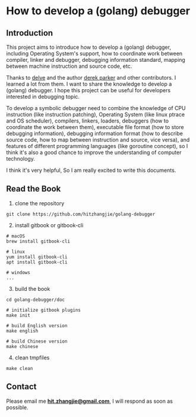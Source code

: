 # How to develop a (golang) debugger

## Introduction

This project aims to introduce how to develop a (golang) debugger, including Operating System's support, how to coordinate work between compiler, linker and debugger, debugging information standard, mapping between machine instruction and source code, etc. 

Thanks to [delve](github.com/go-delve/delve) and the author [derek parker](https://twitter.com/derkthedaring?lang=en) and other contributors. I learned a lot from them. I want to share the knowledge to develop a (golang) debugger. I hope this project can be useful for developers interested in debugging topic.

To develop a symbolic debugger need to combine the knowledge of CPU instruction (like instruction patching), Operating System (like linux ptrace and OS scheduler), compilers, linkers, loaders, debuggers (how to coordinate the work between them), executable file format (how to store debugging information), debugging information format (how to describe source code, how to map between instruction and source, vice versa), and features of different programming languages (like goroutine concept), so I think it's also a good chance to improve the understanding of computer technology.

I think it's very helpful, So I am really excited to write this documents.

## Read the Book

1. clone the repository
```
git clone https://github.com/hitzhangjie/golang-debugger
```

2. install gitbook or gitbook-cli
```
# macOS
brew install gitbook-cli

# linux
yum install gitbook-cli
apt install gitbook-cli

# windows
...
```

3. build the book
```
cd golang-debugger/doc

# initialize gitbook plugins
make init 

# build English version
make english

# build Chinese version
make chinese

```

4. clean tmpfiles
```
make clean
```

## Contact

Please email me **hit.zhangjie@gmail.com**, I will respond as soon as possible.


